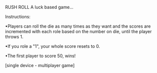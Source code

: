 RUSH ROLL
               A luck based game...

Instructions:

•Players can roll the die as many times as they want
and the scores are incremented with each role based on the
number on die, until the player throws 1.

•If you role a "1", your whole score resets to 0.

•The first player to score 50, wins!

[single device - multiplayer game]

